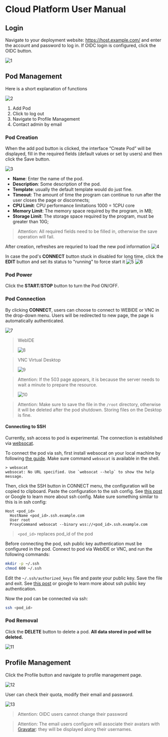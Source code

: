 # Cloud Platform User Manual

## Login

Navigate to your deployment website: https://host.example.com/ and enter the account and password to log in. If OIDC login is configured, click the OIDC button.

![1](./img/user_manual_1.png)

## Pod Management

Here is a short explanation of functions

![2](./img/user_manual_2.png)

1. Add Pod
2. Click to log out
3. Navigate to Profile Management
4. Contact admin by email

### Pod Creation

When the add pod button is clicked, the interface “Create Pod” will be displayed, fill in the required fields (default values or set by users) and then click the Save button.

![3](./img/user_manual_3.png)

   - **Name**: Enter the name of the pod.
   - **Description**: Some description of the pod.
   - **Template**: usually the default template would do just fine.
   - **Timeout**: The amount of time the program can continue to run after the user closes the page or disconnects;
   - **CPU Limit**: CPU performance limitations 1000 = 1CPU core
   - **Memory Limit**: The memory space required by the program, in MB;
   - **Storage Limit**: The storage space required by the program, must be greater than 10G;

   > Attention: All required fields need to be filled in, otherwise the save operation will fail.

After creation, refreshes are requried to load the new pod information
![4](./img/user_manual_4.png)

In case the pod's **CONNECT** button stuck in disabled for long time, click the **EDIT** button and set its status to "running" to force start it
![5](./img/user_manual_5.png)
![6](./img/user_manual_6.png)

### Pod Power

Click the **START**/**STOP** button to turn the Pod ON/OFF.

### Pod Connection

By clicking **CONNECT**, users can choose to connect to WEBIDE or VNC in the drop-down menu. Users will be redirected to new page, the page is automatically authenticated.

![7](./img/user_manual_7.png)

> WebIDE
>
> ![8](./img/user_manual_8.png)

> VNC Virtual Desktop
>
> ![9](./img/user_manual_9.png)

> Attention: If the 503 page appears, it is because the server needs to wait a minute to prepare the resource.
>
> ![10](./img/user_manual_10.png)

> Attention: Make sure to save the file in the `/root` directory, otherwise it will be deleted after the pod shutdown. Storing files on the Desktop is fine.

#### Connecting to SSH

Currently, ssh access to pod is experimental. The connection is established via [websocat](https://github.com/vi/websocat).

To connect the pod via ssh, first install websocat on your local machine by following [the guide](https://github.com/vi/websocat#installation). Make sure command `websocat` is available in the shell.

```text
> websocat
websocat: No URL specified. Use `websocat --help` to show the help message.
```

Then, click the SSH button in CONNECT menu, the configuration will be copied to clipboard. Paste the configuration to the ssh config. See [this post](https://linuxize.com/post/using-the-ssh-config-file/) or Google to learn more about ssh config. Make sure something similar to this is in ssh config:

```text
Host <pod_id>
  HostName <pod_id>.ssh.example.com
  User root
  ProxyCommand websocat --binary wss://<pod_id>.ssh.example.com
```

> `<pod_id>` replaces pod_id of the pod

Before connecting the pod, ssh public key authentication must be configured in the pod. Connect to pod via WebIDE or VNC, and run the following commands:

```bash
mkdir -p ~/.ssh
chmod 600 ~/.ssh
```

Edit the `~/.ssh/authorized_keys` file and paste your public key. Save the file and exit. See [this post](https://linuxize.com/post/how-to-setup-passwordless-ssh-login/) or google to learn more about ssh public key authentication.

Now the pod can be connected via ssh:

```bash
ssh <pod_id>
```


### Pod Removal

Click the **DELETE** button to delete a pod. **All data stored in pod will be deleted.**

![11](./img/user_manual_11.png)

## Profile Management

Click the Profile button and navigate to profile management page.

![12](./img/user_manual_12.png)

User can check their quota, modify their email and password.

![13](./img/user_manual_13.png)

> Attention: OIDC users cannot change their password

> Attention: The email users configure will associate their avatars with [Gravatar](http://cn.gravatar.com/): they will be displayed along their usernames.
